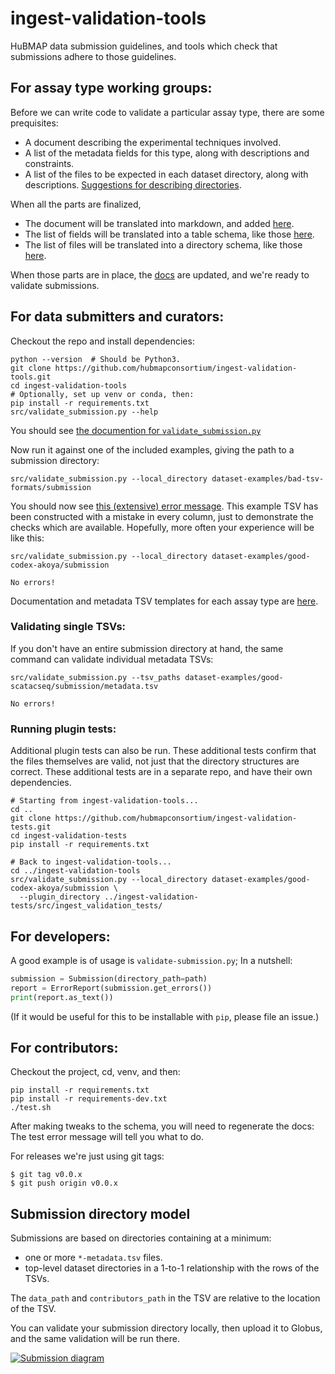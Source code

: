 # ingest-validation-tools
HuBMAP data submission guidelines,
and tools which check that submissions adhere to those guidelines.

## For assay type working groups:

Before we can write code to validate a particular assay type, there are some prequisites:
- A document describing the experimental techniques involved.
- A list of the metadata fields for this type, along with descriptions and constraints.
- A list of the files to be expected in each dataset directory, along with descriptions.
  [Suggestions for describing directories](HOWTO-describe-directories.md).

When all the parts are finalized,
- The document will be translated into markdown, and added [here](https://github.com/hubmapconsortium/portal-docs/tree/master/assays).
- The list of fields will be translated into a table schema, like those [here](src/ingest_validation_tools/table-schemas).
- The list of files will be translated into a directory schema, like those [here](src/ingest_validation_tools/directory-schemas).

When those parts are in place, the [docs](docs/) are updated, and we're ready to validate submissions.

## For data submitters and curators:

Checkout the repo and install dependencies:
```
python --version  # Should be Python3.
git clone https://github.com/hubmapconsortium/ingest-validation-tools.git
cd ingest-validation-tools
# Optionally, set up venv or conda, then:
pip install -r requirements.txt
src/validate_submission.py --help
```

You should see [the documention for `validate_submission.py`](README-validate_submission.py.md)

Now run it against one of the included examples, giving the path to a submission directory:
```
src/validate_submission.py --local_directory dataset-examples/bad-tsv-formats/submission
```

You should now see [this (extensive) error message](dataset-examples/bad-tsv-formats/README.md).
This example TSV has been constructed with a mistake in every column, just to demonstrate the checks which are available. Hopefully, more often your experience will be like this:
```
src/validate_submission.py --local_directory dataset-examples/good-codex-akoya/submission
```
```
No errors!
```

Documentation and metadata TSV templates for each assay type are [here](docs).

### Validating single TSVs:

If you don't have an entire submission directory at hand, the same command can validate individual metadata TSVs:
```
src/validate_submission.py --tsv_paths dataset-examples/good-scatacseq/submission/metadata.tsv
```
```
No errors!
```

### Running plugin tests:

Additional plugin tests can also be run.
These additional tests confirm that the files themselves are valid, not just that the directory structures are correct.
These additional tests are in a separate repo, and have their own dependencies.

```
# Starting from ingest-validation-tools...
cd ..
git clone https://github.com/hubmapconsortium/ingest-validation-tests.git
cd ingest-validation-tests
pip install -r requirements.txt

# Back to ingest-validation-tools...
cd ../ingest-validation-tools
src/validate_submission.py --local_directory dataset-examples/good-codex-akoya/submission \
  --plugin_directory ../ingest-validation-tests/src/ingest_validation_tests/
```

## For developers:

A good example is of usage is `validate-submission.py`; In a nutshell:
```python
submission = Submission(directory_path=path)
report = ErrorReport(submission.get_errors())
print(report.as_text())
```
(If it would be useful for this to be installable with `pip`, please file an issue.)

## For contributors:

Checkout the project, cd, venv, and then:
```
pip install -r requirements.txt
pip install -r requirements-dev.txt
./test.sh
```

After making tweaks to the schema, you will need to regenerate the docs:
The test error message will tell you what to do.

For releases we're just using git tags:
```
$ git tag v0.0.x
$ git push origin v0.0.x
```

## Submission directory model

Submissions are based on directories containing at a minimum:
- one or more `*-metadata.tsv` files.
- top-level dataset directories in a 1-to-1 relationship with the rows of the TSVs.

The `data_path` and `contributors_path` in the TSV are relative to the location of the TSV.

You can validate your submission directory locally, then upload it to Globus, and the same validation will be run there.

[![Submission diagram](https://docs.google.com/drawings/d/e/2PACX-1vSNLsaSxW_VSaRT9LK1uPevxwKotT0utC5tOhYTx8lnI-L0PIuD1bnOtxFvYymBTC3oGQgR6ENDP1xe/pub?w=500)](https://docs.google.com/drawings/d/13EYFmY5xuXoWKQeiUzbKTKoJNqkkpmlyfDFYx8zQSag/edit)
